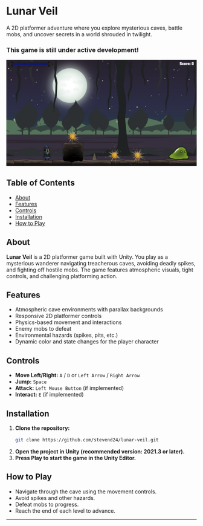 # Lunar Veil

A 2D platformer adventure where you explore mysterious caves, battle mobs, and uncover secrets in a world shrouded in twilight.

### This game is still under active development!

![Gameplay Screenshot](Assets/Screenshots/alpha-image-v2.png)

## Table of Contents
- [About](#about)
- [Features](#features)
- [Controls](#controls)
- [Installation](#installation)
- [How to Play](#how-to-play)

## About

**Lunar Veil** is a 2D platformer game built with Unity. You play as a mysterious wanderer navigating treacherous caves, avoiding deadly spikes, and fighting off hostile mobs. The game features atmospheric visuals, tight controls, and challenging platforming action.

## Features

- Atmospheric cave environments with parallax backgrounds
- Responsive 2D platformer controls
- Physics-based movement and interactions
- Enemy mobs to defeat
- Environmental hazards (spikes, pits, etc.)
- Dynamic color and state changes for the player character

## Controls

- **Move Left/Right:** `A` / `D` or `Left Arrow` / `Right Arrow`
- **Jump:** `Space`
- **Attack:** `Left Mouse Button` (if implemented)
- **Interact:** `E` (if implemented)

## Installation

1. **Clone the repository:**
   ```bash
   git clone https://github.com/stevend24/lunar-veil.git
   ```
2. **Open the project in Unity (recommended version: 2021.3 or later).**
3. **Press Play to start the game in the Unity Editor.**

## How to Play

- Navigate through the cave using the movement controls.
- Avoid spikes and other hazards.
- Defeat mobs to progress.
- Reach the end of each level to advance.

---
